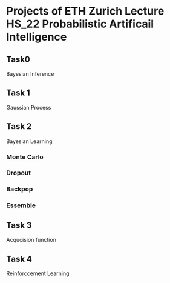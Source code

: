 # Projects of ETH Zurich Lecture HS_22 Probabilistic Artificail Intelligence

## Task0

Bayesian Inference

## Task 1

Gaussian Process

## Task 2

Bayesian Learning

### Monte Carlo

### Dropout

### Backpop

### Essemble

## Task 3

Acqucision function

## Task 4

Reinforccement Learning
